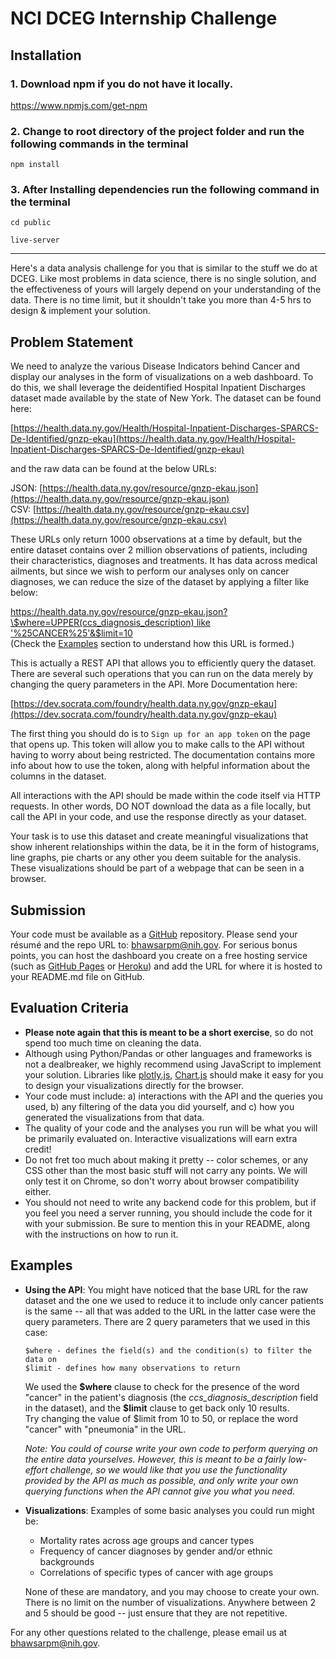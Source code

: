 # NCI DCEG Internship Challenge

## Installation

### 1. Download npm if you do not have it locally.

https://www.npmjs.com/get-npm

### 2. Change to root directory of the project folder and run the following commands in the terminal

```
npm install
```

### 3. After Installing dependencies run the following command in the terminal

```
cd public

live-server
```
<hr/>

Here's a data analysis challenge for you that is similar to the stuff we do at DCEG. Like most problems in data science, there is no single solution, and the effectiveness of yours will largely depend on your understanding of the data. There is no time limit, but it shouldn't take you more than 4-5 hrs to design & implement your solution.

## Problem Statement

We need to analyze the various Disease Indicators behind Cancer and display our analyses in the form of visualizations on a web dashboard. To do this, we shall leverage the deidentified Hospital Inpatient Discharges dataset made available by the state of New York. The dataset can be found here:

[https://health.data.ny.gov/Health/Hospital-Inpatient-Discharges-SPARCS-De-Identified/gnzp-ekau](https://health.data.ny.gov/Health/Hospital-Inpatient-Discharges-SPARCS-De-Identified/gnzp-ekau)

and the raw data can be found at the below URLs:

JSON: [https://health.data.ny.gov/resource/gnzp-ekau.json](https://health.data.ny.gov/resource/gnzp-ekau.json)  
CSV: [https://health.data.ny.gov/resource/gnzp-ekau.csv](https://health.data.ny.gov/resource/gnzp-ekau.csv)

These URLs only return 1000 observations at a time by default, but the entire dataset contains over 2 million observations of patients, including their characteristics, diagnoses and treatments. It has data across medical ailments, but since we wish to perform our analyses only on cancer diagnoses, we can reduce the size of the dataset by applying a filter like below:

[https://health.data.ny.gov/resource/gnzp-ekau.json?\$where=UPPER(ccs_diagnosis_description) like '%25CANCER%25'&\$limit=10](<https://health.data.ny.gov/resource/gnzp-ekau.json?$where=UPPER(ccs_diagnosis_description)%20like%20%27%25CANCER%25%27&$limit=10>)  
(Check the [Examples](#Examples) section to understand how this URL is formed.)

This is actually a REST API that allows you to efficiently query the dataset. There are several such operations that you can run on the data merely by changing the query parameters in the API. More Documentation here:

[https://dev.socrata.com/foundry/health.data.ny.gov/gnzp-ekau](https://dev.socrata.com/foundry/health.data.ny.gov/gnzp-ekau)

The first thing you should do is to `Sign up for an app token` on the page that opens up. This token will allow you to make calls to the API without having to worry about being restricted. The documentation contains more info about how to use the token, along with helpful information about the columns in the dataset.

All interactions with the API should be made within the code itself via HTTP requests. In other words, DO NOT download the data as a file locally, but call the API in your code, and use the response directly as your dataset.

Your task is to use this dataset and create meaningful visualizations that show inherent relationships within the data, be it in the form of histograms, line graphs, pie charts or any other you deem suitable for the analysis. These visualizations should be part of a webpage that can be seen in a browser.

## Submission

Your code must be available as a [GitHub](https://github.com/) repository. Please send your résumé and the repo URL to: [bhawsarpm@nih.gov](mailto:bhawsarpm@nih.gov).
For serious bonus points, you can host the dashboard you create on a free hosting service (such as [GitHub Pages](https://pages.github.com/) or [Heroku](https://www.heroku.com/)) and add the URL for where it is hosted to your README.md file on GitHub.

## Evaluation Criteria

- **Please note again that this is meant to be a short exercise**, so do not spend too much time on cleaning the data.
- Although using Python/Pandas or other languages and frameworks is not a dealbreaker, we highly recommend using JavaScript to implement your solution. Libraries like [plotly.js](https://plot.ly/javascript/), [Chart.js](https://www.chartjs.org/) should make it easy for you to design your visualizations directly for the browser.
- Your code must include: a) interactions with the API and the queries you used, b) any filtering of the data you did yourself, and c) how you generated the visualizations from that data.
- The quality of your code and the analyses you run will be what you will be primarily evaluated on. Interactive visualizations will earn extra credit!
- Do not fret too much about making it pretty -- color schemes, or any CSS other than the most basic stuff will not carry any points. We will only test it on Chrome, so don't worry about browser compatibility either.
- You should not need to write any backend code for this problem, but if you feel you need a server running, you should include the code for it with your submission. Be sure to mention this in your README, along with the instructions on how to run it.

## Examples

- **Using the API**: You might have noticed that the base URL for the raw dataset and the one we used to reduce it to include only cancer patients is the same -- all that was added to the URL in the latter case were the query parameters. There are 2 query parameters that we used in this case:

  `$where - defines the field(s) and the condition(s) to filter the data on`  
   `$limit - defines how many observations to return`

  We used the **\$where** clause to check for the presence of the word "cancer" in the patient's diagnosis (the _ccs_diagnosis_description_ field in the dataset), and the **$limit** clause to get back only 10 results.  
   Try changing the value of $limit from 10 to 50, or replace the word "cancer" with "pneumonia" in the URL.

  _Note: You could of course write your own code to perform querying on the entire data yourselves. However, this is meant to be a fairly low-effort challenge, so we would like that you use the functionality provided by the API as much as possible, and only write your own querying functions when the API cannot give you what you need._

- **Visualizations**: Examples of some basic analyses you could run might be:

  - Mortality rates across age groups and cancer types
  - Frequency of cancer diagnoses by gender and/or ethnic backgrounds
  - Correlations of specific types of cancer with age groups

  None of these are mandatory, and you may choose to create your own. There is no limit on the number of visualizations. Anywhere between 2 and 5 should be good -- just ensure that they are not repetitive.

For any other questions related to the challenge, please email us at [bhawsarpm@nih.gov](mailto:bhawsarpm@nih.gov).
